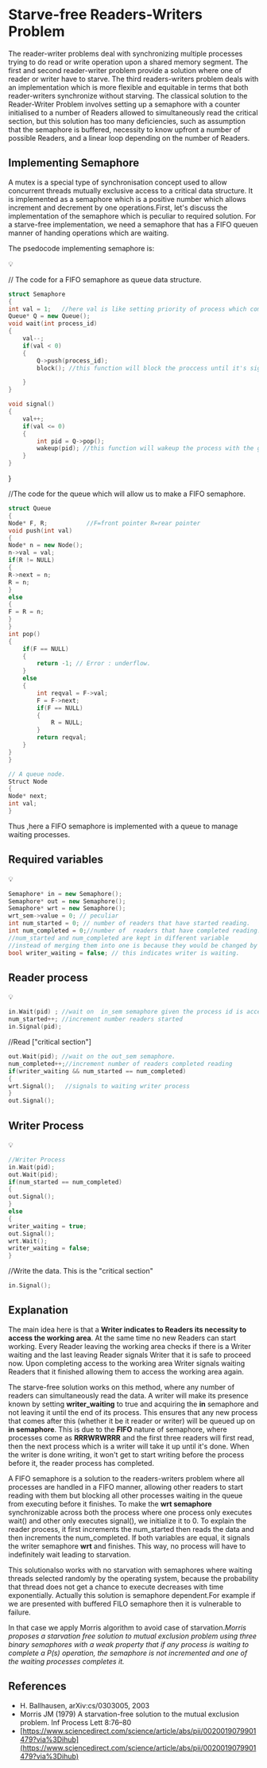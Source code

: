 # Starve-free Readers-Writers Problem

The reader-writer problems deal with synchronizing multiple processes trying to do read or write operation upon a shared memory segment. The first and second reader-writer problem provide a solution where one of reader or writer have to starve. The third readers-writers problem deals with an implementation which is more flexible and equitable in terms that both reader-writers synchronize without starving.
The classical solution to the Reader-Writer Problem involves setting up a semaphore with a counter initialised to a number of Readers allowed to simultaneously read the critical section, but this solution has too many deficiencies, such as assumption that the semaphore is buffered, necessity to know upfront a number of possible Readers, and a linear loop depending on the number of Readers.

## Implementing Semaphore

A mutex is a special type of synchronisation concept used to allow concurrent threads mutually exclusive access to a critical data structure. It is implemented as a semaphore which is  a positive number which allows increment and decrement by one operations.First, let's discuss the implementation of the semaphore which is peculiar to required solution. For a starve-free implementation, we need a semaphore that has a FIFO queuen manner of handing operations which are waiting. 

The psedocode implementing semaphore is:

<aside>
💡

// The code for a FIFO semaphore as queue data structure.

```cpp
struct Semaphore
{
int val = 1;   //here val is like setting priority of process which come first in order.
Queue* Q = new Queue();
void wait(int process_id)
{
    val--;
    if(val < 0)
    {
        Q->push(process_id);
        block(); //this function will block the proccess until it's signalled.

    }
}

void signal()
{
    val++;
    if(val <= 0)
    {
        int pid = Q->pop();
        wakeup(pid); //this function will wakeup the process with the given process-id.
    }
}

```

}

//The code for the queue which will allow us to make a FIFO semaphore.

```cpp
struct Queue
{
Node* F, R;           //F=front pointer R=rear pointer
void push(int val)
{
Node* n = new Node();
n->val = val;
if(R != NULL)
{
R->next = n;
R = n;
}
else
{
F = R = n;
}
}
int pop()
{
    if(F == NULL)
    {
        return -1; // Error : underflow.
    }
    else
    {
        int reqval = F->val;
        F = F->next;
        if(F == NULL)
        {
            R = NULL;
        }
        return reqval;
    }
}
}

// A queue node.
Struct Node
{
Node* next;
int val;
}
```

</aside>

Thus ,here a FIFO semaphore is implemented with a queue to manage waiting processes.

## Required variables

<aside>
💡

```cpp
Semaphore* in = new Semaphore();
Semaphore* out = new Semaphore();
Semaphore* wrt = new Semaphore();
wrt_sem->value = 0; // peculiar
int num_started = 0; // number of readers that have started reading.
int num_completed = 0;//number of  readers that have completed reading.
//num_started and num_completed are kept in different variable
//instead of merging them into one is because they would be changed by different semaphores.
bool writer_waiting = false; // this indicates writer is waiting.
```

</aside>

## Reader process

<aside>
💡

```cpp
in.Wait(pid) ; //wait on  in_sem semaphore given the process id is accessible
num_started++; //increment number readers started
in.Signal(pid);
```

//Read ["critical section"]

```cpp
out.Wait(pid); //wait on the out_sem semaphore.
num_completed++;//increment number of readers completed reading
if(writer_waiting && num_started == num_completed)
{
wrt.Signal();   //signals to waiting writer process
}
out.Signal();
```

</aside>

## Writer Process

<aside>
💡

```cpp
//Writer Process
in.Wait(pid);
out.Wait(pid);
if(num_started == num_completed)
{
out.Signal();
}
else
{
writer_waiting = true;
out.Signal();
wrt.Wait();
writer_waiting = false;
}
```

//Write the data. This is the "critical section"

```cpp
in.Signal();
```

</aside>

## Explanation

The main idea here is that a **Writer indicates to Readers its necessity to access the working area**. At the same time no new Readers can start working. Every Reader leaving the working area checks if there is a Writer waiting and the last leaving Reader signals Writer that it is safe to proceed now. Upon completing access to the working area Writer signals waiting Readers that it finished allowing them to access the working area again.

The starve-free solution works on this method, where any number of readers can simultaneously read the data. A writer will make its presence known by setting **writer_waiting** to true and acquiring the **in** semaphore and not leaving it until the end of its process. This ensures that any new process that comes after this (whether it be it reader or writer) will be queued up on **in semaphore**. This is due to the **FIFO** nature of semaphore, where processes come as **RRRWRWRRR** and the first three readers will first read, then the next process which is a writer will take it up until it's done. When the writer is done writing, it won't get to start writing before the process before it, the reader process has completed.

A FIFO semaphore is a solution to the readers-writers problem where all processes are handled in a FIFO manner, allowing other readers to start reading with them but blocking all other processes waiting in the queue from executing before it finishes. To make the **wrt semaphore** synchronizable across both the process where one process only executes wait() and other only executes signal(), we initialize it to 0. To explain the reader process, it first increments the num_started then reads the data and then increments the num_completed. If both variables are equal, it signals the writer semaphore **wrt** and finishes. This way, no process will have to indefinitely wait leading to starvation.

This solutionalso  works with no starvation with semaphores where waiting threads selected randomly by the operating system, because the probability that thread does not get a chance to execute decreases with time exponentially. Actually this solution is semaphore dependent.For example if we are presented with buffered FILO semaphore then it is vulnerable to failure.

In that case we apply Morris algorithm to avoid case of starvation.*Morris proposes a starvation free solution to mutual exclusion problem using three binary semaphores with a weak property that if any process is waiting to complete a P(s) operation, the semaphore is not incremented and one of the waiting processes completes it.*

## References

- H. Ballhausen, arXiv:cs/0303005, 2003
- Morris JM (1979) A starvation-free solution to the mutual exclusion problem. Inf Process Lett 8:76–80
- [https://www.sciencedirect.com/science/article/abs/pii/0020019079901479?via%3Dihub](https://www.sciencedirect.com/science/article/abs/pii/0020019079901479?via%3Dihub)
